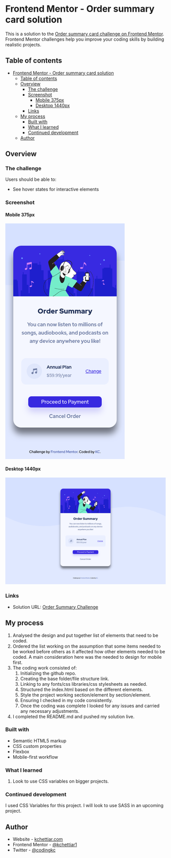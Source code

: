 # Frontend Mentor - Order summary card solution

This is a solution to the [Order summary card challenge on Frontend Mentor](https://www.frontendmentor.io/challenges/order-summary-component-QlPmajDUj). Frontend Mentor challenges help you improve your coding skills by building realistic projects.

## Table of contents

- [Frontend Mentor - Order summary card solution](#frontend-mentor---order-summary-card-solution)
  - [Table of contents](#table-of-contents)
  - [Overview](#overview)
    - [The challenge](#the-challenge)
    - [Screenshot](#screenshot)
      - [Mobile 375px](#mobile-375px)
      - [Desktop 1440px](#desktop-1440px)
    - [Links](#links)
  - [My process](#my-process)
    - [Built with](#built-with)
    - [What I learned](#what-i-learned)
    - [Continued development](#continued-development)
  - [Author](#author)

## Overview

### The challenge

Users should be able to:

- See hover states for interactive elements

### Screenshot

#### Mobile 375px

![Mobile](/images/375pxMobile.png)

#### Desktop 1440px

![Desktop](/images/1440pxDesktop.png)

### Links

- Solution URL: [Order Summary Challenge](https://ordersummary-kc.netlify.app/)

## My process

1. Analysed the design and put together list of elements that need to be coded.
2. Ordered the list working on the assumption that some items needed to be worked before others as it affected how other elements needed to be coded. A main consideration here was the needed to design for mobile first.
3. The coding work consisted of:
   1. Initializing the github repo.
   2. Creating the base folder/file structure link.
   3. Linking to any fonts/css libraries/css stylesheets as needed.
   4. Structured the index.html based on the different elements.
   5. Style the project working section/element by section/element.
   6. Ensuring I checked in my code consistently.
   7. Once the coding was complete I looked for any issues and carried any necessary adjustments.
4. I completed the README.md and pushed my solution live.

### Built with

- Semantic HTML5 markup
- CSS custom properties
- Flexbox
- Mobile-first workflow

### What I learned

1. Look to use CSS variables on bigger projects.

### Continued development

I used CSS Variables for this project. I will look to use SASS in an upcoming project.

## Author

- Website - [kchettiar.com](https://www.kchettiar.com/)
- Frontend Mentor - [@kchettiar1](https://www.frontendmentor.io/profile/kchettiar1)
- Twitter - [@codingkc](https://twitter.com/codingkc)
